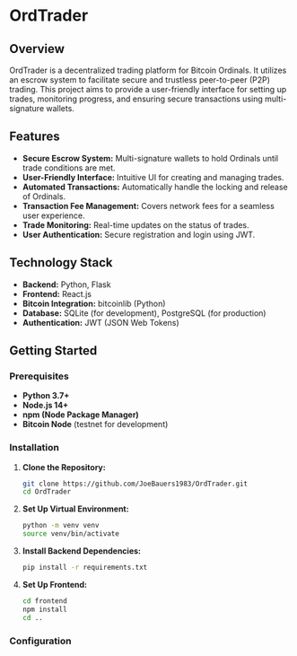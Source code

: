 # OrdTrader

## Overview

OrdTrader is a decentralized trading platform for Bitcoin Ordinals. It utilizes an escrow system to facilitate secure and trustless peer-to-peer (P2P) trading. This project aims to provide a user-friendly interface for setting up trades, monitoring progress, and ensuring secure transactions using multi-signature wallets.

## Features

- **Secure Escrow System:** Multi-signature wallets to hold Ordinals until trade conditions are met.
- **User-Friendly Interface:** Intuitive UI for creating and managing trades.
- **Automated Transactions:** Automatically handle the locking and release of Ordinals.
- **Transaction Fee Management:** Covers network fees for a seamless user experience.
- **Trade Monitoring:** Real-time updates on the status of trades.
- **User Authentication:** Secure registration and login using JWT.

## Technology Stack

- **Backend:** Python, Flask
- **Frontend:** React.js
- **Bitcoin Integration:** bitcoinlib (Python)
- **Database:** SQLite (for development), PostgreSQL (for production)
- **Authentication:** JWT (JSON Web Tokens)

## Getting Started

### Prerequisites

- **Python 3.7+**
- **Node.js 14+**
- **npm (Node Package Manager)**
- **Bitcoin Node** (testnet for development)

### Installation

1. **Clone the Repository:**
   ```bash
   git clone https://github.com/JoeBauers1983/OrdTrader.git
   cd OrdTrader

2. **Set Up Virtual Environment:**
   ```bash
   python -m venv venv
   source venv/bin/activate

3. **Install Backend Dependencies:**
   ```bash
   pip install -r requirements.txt

4. **Set Up Frontend:**
   ```bash
   cd frontend
   npm install
   cd ..

### Configuration